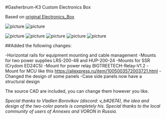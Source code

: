 #Gasherbrum-K3 Custom Electronics Box

Based on [original Electronics_Box ](https://https://github.com/Annex-Engineering/Gasherbrum-K3/tree/main/Release_1_1/STLs/Electronics_Box/) 

![picture](images/image01.png)
![picture](images/image02.png)

![picture](images/photo01.jpg)
![picture](images/photo02.jpg)
![picture](images/photo03.jpg)
![picture](images/photo04.jpg)
![picture](images/photo05.jpg)

##Аdded the following changes:

-Horizontal rails for equipment mounting and cable management
-Mounts for two power supplies LRS-200-48 and HUP-200-24
-Mounts for SSR (Crydom ED24C5)
-Mount for power relay BIGTREETECH-Relay-V1.2
-Mount for MCU like this https://aliexpress.ru/item/1005003572003721.html
-Changed the design of some panels
-Case side panels now have a structural design

The source CAD are included, you can change them however you like.

_Special thanks to Vladlen Borovikov (discord: v_b#2674), the idea and design of the two-color panels is completely his. Special thanks to the local community of users of Annexes and VORON in Russia._